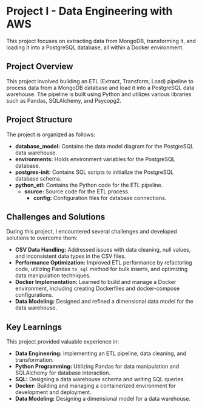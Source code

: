 # Project I - Data Engineering with AWS

This project focuses on extracting data from MongoDB, transforming it, and loading it into a PostgreSQL database, all within a Docker environment.

## Project Overview

This project involved building an ETL (Extract, Transform, Load) pipeline to process data from a MongoDB database and load it into a PostgreSQL data warehouse. The pipeline is built using Python and utilizes various libraries such as Pandas, SQLAlchemy, and Psycopg2.

## Project Structure

The project is organized as follows:

- **database_model:** Contains the data model diagram for the PostgreSQL data warehouse.
- **environments:**  Holds environment variables for the PostgreSQL database.
- **postgres-init:** Contains SQL scripts to initialize the PostgreSQL database schema.
- **python_etl:**  Contains the Python code for the ETL pipeline.
    - **source:**  Source code for the ETL process.
        - **config:** Configuration files for database connections.

## Challenges and Solutions

During this project, I encountered several challenges and developed solutions to overcome them:

- **CSV Data Handling:** Addressed issues with data cleaning, null values, and inconsistent data types in the CSV files.
- **Performance Optimization:** Improved ETL performance by refactoring code, utilizing Pandas `to_sql` method for bulk inserts, and optimizing data manipulation techniques.
- **Docker Implementation:** Learned to build and manage a Docker environment, including creating Dockerfiles and docker-compose configurations.
- **Data Modeling:** Designed and refined a dimensional data model for the data warehouse.

## Key Learnings

This project provided valuable experience in:

- **Data Engineering:** Implementing an ETL pipeline, data cleaning, and transformation.
- **Python Programming:** Utilizing Pandas for data manipulation and SQLAlchemy for database interaction.
- **SQL:** Designing a data warehouse schema and writing SQL queries.
- **Docker:** Building and managing a containerized environment for development and deployment.
- **Data Modeling:** Designing a dimensional model for a data warehouse.
